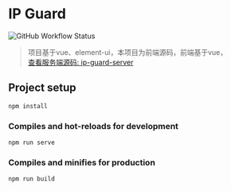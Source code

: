 # IP Guard 
![GitHub Workflow Status](https://img.shields.io/github/workflow/status/dbgee/ip-guard-client/client%20CI)

> 项目基于vue、element-ui，本项目为前端源码，前端基于vue，  
>[查看服务端源码: ip-guard-server](https://github.com/dbgee/ip-guard-server)

## Project setup
```
npm install
```

### Compiles and hot-reloads for development
```
npm run serve
```

### Compiles and minifies for production
```
npm run build
```